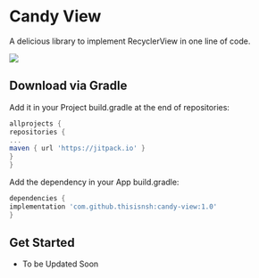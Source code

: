 
Candy View
=======

A delicious library to implement RecyclerView in one line of code.  

![](asset/main.png)


Download via Gradle
--------

Add it in your Project build.gradle at the end of repositories:
```groovy
allprojects {
repositories {
...
maven { url 'https://jitpack.io' }
}
}
```

Add the dependency in your App build.gradle:
```groovy
dependencies {
implementation 'com.github.thisisnsh:candy-view:1.0'
}
```

Get Started
--------

* To be Updated Soon

